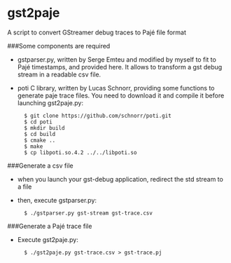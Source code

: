 gst2paje
========

A script to convert GStreamer debug traces to Pajé file format

###Some components are required

- gstparser.py, written by Serge Emteu and modified by myself to fit to Pajé timestamps, and provided here.
  It allows to transform a gst debug stream in a readable csv file.

- poti C library, written by Lucas Schnorr, providing some functions to generate paje trace files.
  You need to download it and compile it before launching gst2paje.py:

        $ git clone https://github.com/schnorr/poti.git
        $ cd poti       
        $ mkdir build       
        $ cd build       
        $ cmake ..       
        $ make       
        $ cp libpoti.so.4.2 ../../libpoti.so

###Generate a csv file

- when you launch your gst-debug application, redirect the std stream to a file
- then, execute gstparser.py:

        $ ./gstparser.py gst-stream gst-trace.csv
        
###Generate a Pajé trace file
        
- Execute gst2paje.py:

        $ ./gst2paje.py gst-trace.csv > gst-trace.pj

